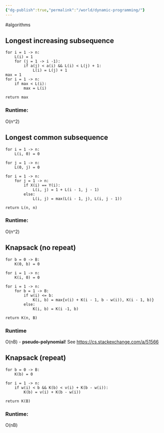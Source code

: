 ```yaml
---
{"dg-publish":true,"permalink":"/world/dynamic-programming/"}
---
```


#algorithms
## Longest increasing subsequence

```
for i = 1 -> n:
    L(i) = 1
    for (j = 1 -> i -1):
        if a(j) < a(i) && L(i) < L(j) + 1:
            L(i) = L(j) + 1
max = 1
for i = 1 -> n:
    if max < L(i):
        max = L(i)

return max
```
### Runtime: 
O(n^2)

## Longest common subsequence

```
for i = 1 -> n:
    L(i, 0) = 0

for j = 1 -> n:
    L(0, j) = 0

for i = 1 -> n:
    for j = 1 -> n:
        if X(i) == Y(i):
		    L(i, j) = 1 + L(i - 1, j - 1)
		else:
			L(i, j) = max(L(i - 1, j), L(i, j - 1))

return L(n, n)
```
### Runtime:
O(n^2)
## Knapsack (no repeat)

```
for b = 0 -> B: 
	K(0, b) = 0

for i = 1 -> n:
	K(i, 0) = 0

for i = 1 -> n:
	for b = 1 -> B:
		if w(i) <= b:
			K(i, b) = max{v(i) + K(i - 1, b - w(i)), K(i - 1, b)}
		else:
			K(i, b) = K(i -1, b)

return K(n, B)
```
### Runtime
O(nB) - **pseudo-polynomial**! See https://cs.stackexchange.com/a/51566
## Knapsack (repeat)

```
for b = 0 -> B:
	K(b) = 0

for i = 1 -> n:
	if w(i) < b && K(b) < v(i) + K(b - w(i)):
		K(b) = v(i) + K(b - w(i))

return K(B)
```
### Runtime:
O(nB)